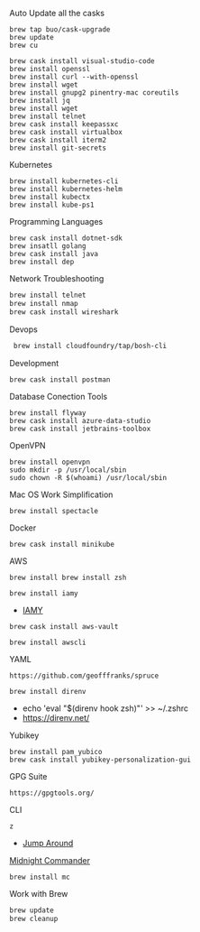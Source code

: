 Auto Update all the casks
```
brew tap buo/cask-upgrade
brew update
brew cu
```

```
brew cask install visual-studio-code
brew install openssl
brew install curl --with-openssl
brew install wget
brew install gnupg2 pinentry-mac coreutils
brew install jq
brew install wget
brew install telnet
brew cask install keepassxc
brew cask install virtualbox
brew cask install iterm2
brew install git-secrets
```

Kubernetes
```
brew install kubernetes-cli
brew install kubernetes-helm
brew install kubectx
brew install kube-ps1
```

Programming Languages
```
brew cask install dotnet-sdk
brew insatll golang
brew cask install java
brew install dep
```

Network Troubleshooting
```bash
brew install telnet
brew install nmap
brew cask install wireshark
```

Devops
```bash
 brew install cloudfoundry/tap/bosh-cli
```

Development
```bash
brew cask install postman
```

Database Conection Tools
```
brew install flyway
brew cask install azure-data-studio
brew cask install jetbrains-toolbox
```

OpenVPN
```
brew install openvpn
sudo mkdir -p /usr/local/sbin
sudo chown -R $(whoami) /usr/local/sbin
```

Mac OS Work Simplification
```
brew install spectacle
```

Docker
```
brew cask install minikube
```

AWS

`brew install brew install zsh`

`brew install iamy`
- [IAMY](https://github.com/99designs/iamy)

`brew cask install aws-vault`

`brew install awscli`

YAML
```
https://github.com/geofffranks/spruce
```

`brew install direnv`
- echo 'eval "$(direnv hook zsh)"' >> ~/.zshrc
- https://direnv.net/


Yubikey
```
brew install pam_yubico
brew cask install yubikey-personalization-gui
```

GPG Suite
```
https://gpgtools.org/
```

CLI

`z`
- [Jump Around](https://github.com/rupa/z)

[Midnight Commander](http://www.trembath.co.za/mctutorial.html)
```
brew install mc
```

Work with Brew
```bash
brew update
brew cleanup
```
